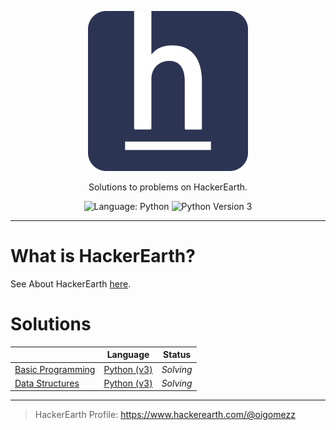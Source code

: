<p align="center">
    <a href="https://www.hackerearth.com/">
        <img src="./hackerearth-brand.svg" alt="HackerEarth">
    </a>
</p>
<p align="center">
    Solutions to problems on HackerEarth.
</p>
<p align="center">
    <img alt="Language: Python" src="https://img.shields.io/badge/Language-Python-informational?style=flat-square">
    <img alt="Python Version 3" src="https://img.shields.io/badge/Python-3-informational?logo=Python&logoColor=ffd343&style=flat-square"/>
</p>

---

# What is HackerEarth?

See About HackerEarth [here](https://www.hackerearth.com/people-and-culture/).

# Solutions

|                                                    |               Language                |  Status   |
| -------------------------------------------------- | :-----------------------------------: | :-------: |
| [Basic Programming](./Basic-Programming/README.md) | [Python (v3)](https://www.python.org) | _Solving_ |
| [Data Structures](./Data-Structures/README.md)     | [Python (v3)](https://www.python.org) | _Solving_ |

---

> HackerEarth Profile: <https://www.hackerearth.com/@oigomezz>
